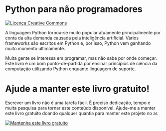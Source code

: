 # Python para não programadores

[![Licença Creative Commons][cc-license-badge]](LICENSE)

A linguagem Python tornou-se muito popular atuamente principalmente por conta da
alta demanda causada pela inteligência artificial. Vários frameworks são
escritos em Python e, por isso, Python vem ganhando muito momento ultimamente.

Muita gente se interessa em programar, mas não sabe por onde começar. Este livro
é um bom ponto-de-partida por ensinar princípios de ciência da computação
utilizando Python enquanto linguagem de suporte.

# Ajude a manter este livro gratuito!

Escrever um livro não é uma tarefa fácil. É preciso dedicação, tempo e muita
pesquisa para tornar este conteúdo disponível. Ajude-me a manter este livro
gratuito doando qualquer quantia para manter este projeto no ar.

[![Mantenha este livro gratuito](https://www.paypalobjects.com/pt_BR/BR/i/btn/btn_donateCC_LG.gif)](https://www.paypal.com/cgi-bin/webscr?cmd=_s-xclick&hosted_button_id=MDHB86PSZABPY&source=url)

[cc-license-badge]: https://i.creativecommons.org/l/by-sa/4.0/80x15.png
[cc-license-text]: http://creativecommons.org/licenses/by-sa/4.0/
